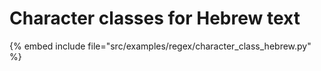 # Character classes for Hebrew text


{% embed include file="src/examples/regex/character_class_hebrew.py" %}

